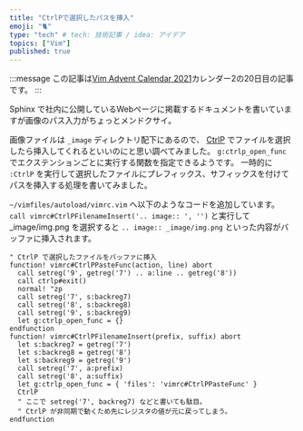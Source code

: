 ```yaml
---
title: "CtrlPで選択したパスを挿入"
emoji: "🐈"
type: "tech" # tech: 技術記事 / idea: アイデア
topics: ["Vim"]
published: true
---
```


:::message
この記事は[Vim Advent Calendar 2021](https://qiita.com/advent-calendar/2021/vim)カレンダー2の20日目の記事です。
:::

Sphinx で社内に公開しているWebページに掲載するドキュメントを書いていますが画像のパス入力がちょっとメンドクサイ。

画像ファイルは ```_image``` ディレクトリ配下にあるので、 [CtrlP](https://github.com/ctrlpvim/ctrlp.vim) でファイルを選択したら挿入してくれるといいのにと思い調べてみました。
```g:ctrlp_open_func``` でエクステンションごとに実行する関数を指定できるようです。
一時的に ```:CtrlP``` を実行して選択したファイルにプレフィックス、サフィックスを付けてパスを挿入する処理を書いてみました。

```~/vimfiles/autoload/vimrc.vim``` へ以下のようなコードを追加しています。
```call vimrc#CtrlPFilenameInsert('.. image:: ', '')``` と実行して _image/img.png を選択すると ```.. image:: _image/img.png``` といった内容がバッファに挿入されます。


```vim:~/vimfiles/autoload/vimrc.vim 抜粋
" CtrlP で選択したファイルをバッファに挿入
function! vimrc#CtrlPPasteFunc(action, line) abort
  call setreg('9', getreg('7') .. a:line .. getreg('8'))
  call ctrlp#exit()
  normal! "zp
  call setreg('7', s:backreg7)
  call setreg('8', s:backreg8)
  call setreg('9', s:backreg9)
  let g:ctrlp_open_func = {}
endfunction
function! vimrc#CtrlPFilenameInsert(prefix, suffix) abort
  let s:backreg7 = getreg('7')
  let s:backreg8 = getreg('8')
  let s:backreg9 = getreg('9')
  call setreg('7', a:prefix)
  call setreg('8', a:suffix)
  let g:ctrlp_open_func = { 'files': 'vimrc#CtrlPPasteFunc' }
  CtrlP
  " ここで setreg('7', backreg7) などと書いても駄目。
  " CtrlP が非同期で動くため先にレジスタの値が元に戻ってしまう。
endfunction
```

